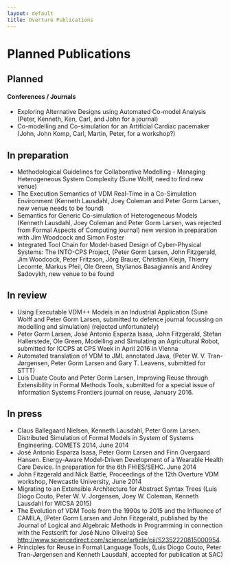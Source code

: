 ```yaml
---
layout: default
title: Overture Publications
---
```


# Planned Publications

## Planned

#### Conferences / Journals


-   Exploring Alternative Designs using Automated Co-model Analysis
    (Peter, Kenneth, Ken, Carl, and John for a journal)
-   Co-modelling and Co-simulation for an Artificial Cardiac pacemaker
    (John, John Komp, Carl, Martin, Peter, for a workshop?)

## In preparation

-   Methodological Guidelines for Collaborative Modelling - Managing
    Heterogeneous System Complexity (Sune Wolff, need to find new venue)
-   The Execution Semantics of VDM Real-Time in a Co-Simulation
    Environment (Kenneth Lausdahl, Joey Coleman and Peter Gorm Larsen,
    new venue needs to be found)
-   Semantics for Generic Co-simulation of Heterogeneous Models (Kenneth
    Lausdahl, Joey Coleman and Peter Gorm Larsen, was rejected from Formal
    Aspects of Computing journal) new version in preparation with Jim Woodcock and Simon Foster
-   Integrated Tool Chain for Model-based Design of Cyber-Physical Systems: The INTO-CPS Project, (Peter Gorm Larsen, John Fitzgerald, Jim Woodcock, Peter Fritzson, Jörg Brauer, Christian Kleijn, Thierry Lecomte, Markus Pfeil, Ole Green, Stylianos Basagiannis and Andrey Sadovykh, new venue to be found

## In review

-   Using Executable VDM++ Models in an Industrial Application (Sune
    Wolff and Peter Gorm Larsen, submitted to defence journal focussing
    on modelling and simulation) (rejected unfortunately)
-   Peter Gorm Larsen, José Antonio Esparza Isasa, John Fitzgerald, Stefan Hallerstede, Ole Green, Modelling and Simulating an Agricultural Robot, submitted for ICCPS at CPS Week in April 2016 in Vienna
-   Automated translation of VDM to JML annotated Java, (Peter W. V. Tran-Jørgensen, Peter Gorm Larsen and Gary T. Leavens, submitted for STTT)
-   Luis Duate Couto and Peter Gorm Larsen, Improving Reuse through Extensibility in Formal Methods Tools, submitted for a special issue of Information Systems Frontiers journal on reuse, January 2016.

## In press

-   Claus Ballegaard Nielsen, Kenneth Lausdahl, Peter Gorm Larsen.
    Distributed Simulation of Formal Models in System of Systems
    Engineering. COMETS 2014, June 2014
-   José Antonio Esparza Isasa, Peter Gorm Larsen and Finn Overgaard
    Hansen. Energy-Aware Model-Driven Development of a Wearable Health
    Care Device. In preparation for the 6th FHIES/SEHC. June 2014
-   John Fitzgerald and Nick Battle, Proceedings of the 12th Overture
    VDM workshop, Newcastle University, June 2014
-   Migrating to an Extensible Architecture for Abstract Syntax Trees
    (Luis Diogo Couto, Peter W. V. Jorgensen, Joey W. Coleman, Kenneth
    Lausdahl for WICSA 2015)
-   The Evolution of VDM Tools from the 1990s to 2015 and the Influence of CAMILA, (Peter Gorm Larsen and John Fitzgerald, published by the Journal of Logical and Algebraic Methods in Programming in connection with the Festscrift for José Nuno Oliveira) See http://www.sciencedirect.com/science/article/pii/S2352220815000954.
-   Principles for Reuse in Formal Language Tools, (Luis Diogo Couto, Peter Tran-Jørgensen and Kenneth Lausdahl, accepted for publication at SAC)
